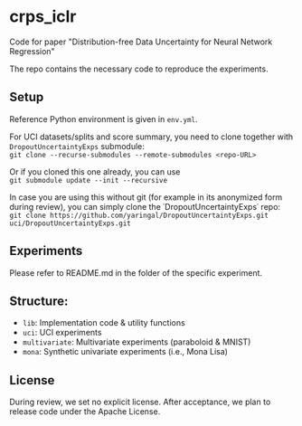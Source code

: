# crps_iclr

Code for paper "Distribution-free Data Uncertainty for Neural Network Regression"

The repo contains the necessary code to reproduce the experiments.

## Setup

Reference Python environment is given in `env.yml`.

For UCI datasets/splits and score summary, you need to clone together with `DropoutUncertaintyExps` submodule:  
```git clone --recurse-submodules --remote-submodules <repo-URL>```

Or if you cloned this one already, you can use  
```git submodule update --init --recursive```

In case you are using this without git (for example in its anonymized form during review), you can simply clone the ˙DropoutUncertaintyExps˙ repo:
```git clone https://github.com/yaringal/DropoutUncertaintyExps.git uci/DropoutUncertaintyExps.git```


## Experiments

Please refer to README.md in the folder of the specific experiment.

## Structure:

- `lib`: Implementation code & utility functions
- `uci`: UCI experiments
- `multivariate`: Multivariate experiments (paraboloid & MNIST)
- `mona`: Synthetic univariate experiments (i.e., Mona Lisa)

## License

During review, we set no explicit license. After acceptance, we plan to release code under the Apache License.